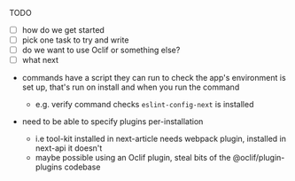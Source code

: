 TODO

- [ ] how do we get started
- [ ] pick one task to try and write
- [ ] do we want to use Oclif or something else?
- [ ] what next

- commands have a script they can run to check the app's environment is set up, that's run on install and when you run the command
   - e.g. verify command checks `eslint-config-next` is installed

- need to be able to specify plugins per-installation
   - i.e tool-kit installed in next-article needs webpack plugin, installed in next-api it doesn't
   - maybe possible using an Oclif plugin, steal bits of the @oclif/plugin-plugins codebase
